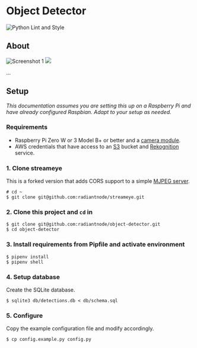 # Object Detector

![Python Lint and Style](https://github.com/radiantnode/object-detector/workflows/Python%20Lint%20and%20Style/badge.svg)

## About

![Screenshot 1](../docs/screenshots/screenshot1.png?raw=true) ![](../docs/screenshots/screenshot2.png?raw=true)

...

## Setup

_This documentation assumes you are setting this up on a Raspberry Pi and have already configured Raspbian. Adapt to your setup as needed._

### Requirements

* Raspberry Pi Zero W or 3 Model B+ or better and a [camera module](https://www.raspberrypi.org/products/camera-module-v2/).
* AWS credentials that have access to an [S3](https://aws.amazon.com/s3/) bucket and [Rekognition](https://aws.amazon.com/rekognition/) service.

### 1. Clone streameye

This is a forked version that adds CORS support to a simple [MJPEG server](https://github.com/radiantnode/streameye).

```
# cd ~
$ git clone git@github.com:radiantnode/streameye.git
```

### 2. Clone this project and `cd` in

```
$ git clone git@github.com:radiantnode/object-detector.git
$ cd object-detector
```

### 3. Install requirements from Pipfile and activate environment

```
$ pipenv install
$ pipenv shell
```

### 4. Setup database

Create the SQLite database.

```
$ sqlite3 db/detections.db < db/schema.sql
```

### 5. Configure

Copy the example configuration file and modify accordingly.

```
$ cp config.example.py config.py
```
